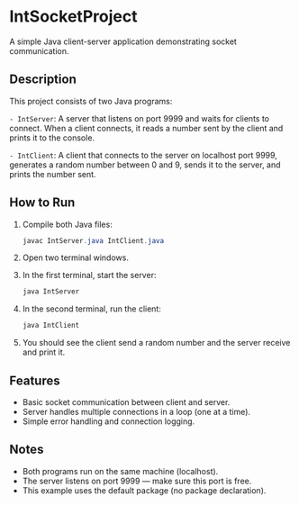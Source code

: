 # IntSocketProject

A simple Java client-server application demonstrating socket communication.

## Description

This project consists of two Java programs:

`- IntServer`: A server that listens on port 9999 and waits for clients to connect. When a client connects, it reads a number sent by the client and prints it to the console.

`- IntClient`: A client that connects to the server on localhost port 9999, generates a random number between 0 and 9, sends it to the server, and prints the number sent.

## How to Run

1. Compile both Java files:
   ```java
   javac IntServer.java IntClient.java

2. Open two terminal windows.

3. In the first terminal, start the server:
   ```java
   java IntServer

4. In the second terminal, run the client:
   ```java
   java IntClient

5. You should see the client send a random number and the server receive and print it.

## Features

- Basic socket communication between client and server.
- Server handles multiple connections in a loop (one at a time).
- Simple error handling and connection logging.

## Notes

- Both programs run on the same machine (localhost).
- The server listens on port 9999 — make sure this port is free.
- This example uses the default package (no package declaration).
